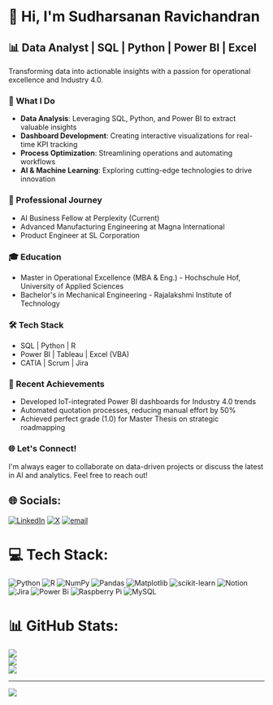 
# 👋 Hi, I'm Sudharsanan Ravichandran
## 📊 Data Analyst | SQL | Python | Power BI | Excel
Transforming data into actionable insights with a passion for operational excellence and Industry 4.0.
### 🚀 What I Do
- **Data Analysis**: Leveraging SQL, Python, and Power BI to extract valuable insights
- **Dashboard Development**: Creating interactive visualizations for real-time KPI tracking
- **Process Optimization**: Streamlining operations and automating workflows
- **AI & Machine Learning**: Exploring cutting-edge technologies to drive innovation
### 💼 Professional Journey
- AI Business Fellow at Perplexity (Current)
- Advanced Manufacturing Engineering at Magna International
- Product Engineer at SL Corporation
### 🎓 Education
- Master in Operational Excellence (MBA & Eng.) - Hochschule Hof, University of Applied Sciences
- Bachelor's in Mechanical Engineering - Rajalakshmi Institute of Technology
### 🛠 Tech Stack
- SQL | Python | R
- Power BI | Tableau | Excel (VBA)
- CATIA | Scrum | Jira
### 🌟 Recent Achievements
- Developed IoT-integrated Power BI dashboards for Industry 4.0 trends
- Automated quotation processes, reducing manual effort by 50%
- Achieved perfect grade (1.0) for Master Thesis on strategic roadmapping
### 🌐 Let's Connect!
I'm always eager to collaborate on data-driven projects or discuss the latest in AI and analytics. Feel free to reach out!


## 🌐 Socials:
[![LinkedIn](https://img.shields.io/badge/LinkedIn-%230077B5.svg?logo=linkedin&logoColor=white)](https://linkedin.com/in/Sudharsanan-Ravichandran) [![X](https://img.shields.io/badge/X-black.svg?logo=X&logoColor=white)](https://x.com/@sudharsanan_DA) [![email](https://img.shields.io/badge/Email-D14836?logo=gmail&logoColor=white)](mailto:sudharsanan.ravichandran@outlook.com) 

# 💻 Tech Stack:
![Python](https://img.shields.io/badge/python-3670A0?style=for-the-badge&logo=python&logoColor=ffdd54) ![R](https://img.shields.io/badge/r-%23276DC3.svg?style=for-the-badge&logo=r&logoColor=white) ![NumPy](https://img.shields.io/badge/numpy-%23013243.svg?style=for-the-badge&logo=numpy&logoColor=white) ![Pandas](https://img.shields.io/badge/pandas-%23150458.svg?style=for-the-badge&logo=pandas&logoColor=white) ![Matplotlib](https://img.shields.io/badge/Matplotlib-%23ffffff.svg?style=for-the-badge&logo=Matplotlib&logoColor=black) ![scikit-learn](https://img.shields.io/badge/scikit--learn-%23F7931E.svg?style=for-the-badge&logo=scikit-learn&logoColor=white) ![Notion](https://img.shields.io/badge/Notion-%23000000.svg?style=for-the-badge&logo=notion&logoColor=white) ![Jira](https://img.shields.io/badge/jira-%230A0FFF.svg?style=for-the-badge&logo=jira&logoColor=white) ![Power Bi](https://img.shields.io/badge/power_bi-F2C811?style=for-the-badge&logo=powerbi&logoColor=black) ![Raspberry Pi](https://img.shields.io/badge/-Raspberry_Pi-C51A4A?style=for-the-badge&logo=Raspberry-Pi) ![MySQL](https://img.shields.io/badge/mysql-4479A1.svg?style=for-the-badge&logo=mysql&logoColor=white)
# 📊 GitHub Stats:
![](https://github-readme-stats.vercel.app/api?username=Sudharsanan-Ravichandran&theme=dark&hide_border=true&include_all_commits=false&count_private=false)<br/>
![](https://nirzak-streak-stats.vercel.app/?user=Sudharsanan-Ravichandran&theme=dark&hide_border=true)<br/>
![](https://github-readme-stats.vercel.app/api/top-langs/?username=Sudharsanan-Ravichandran&theme=dark&hide_border=true&include_all_commits=false&count_private=false&layout=compact)

---
[![](https://visitcount.itsvg.in/api?id=Sudharsanan-Ravichandran&icon=0&color=0)](https://visitcount.itsvg.in)

<!-- Proudly created with GPRM ( https://gprm.itsvg.in ) -->
